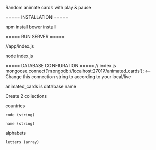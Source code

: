 Random animate cards with play & pause


===== INSTALLATION =====

npm install
bower install

===== RUN SERVER =====

//app/index.js

node index.js


===== DATABASE CONFIURATION =====
 // index.js
 mongoose.connect('mongodb://localhost:27017/animated_cards');     <-- Change this connection string to according to your local/live

 animated_cards is database name

 Create 2 collections

 countries

    code (string)

    name (string)

  alphabets
      
    letters (array)
